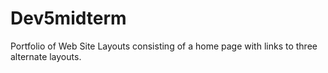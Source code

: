 # Dev5midterm
Portfolio of Web Site Layouts consisting of a home page with links to three alternate layouts. 
